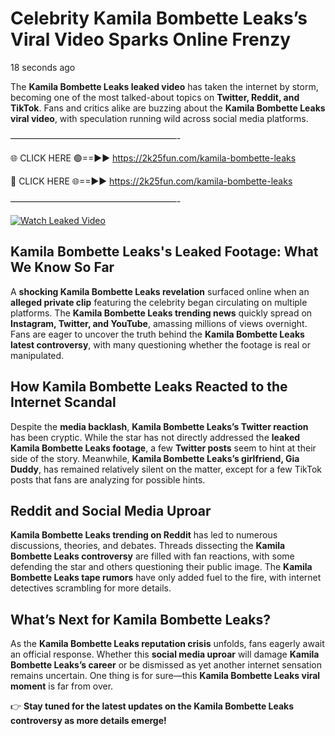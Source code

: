 # Celebrity Kamila Bombette Leaks’s Viral Video Sparks Online Frenzy

18 seconds ago

The **Kamila Bombette Leaks leaked video** has taken the internet by storm, becoming one of the most talked-about topics on **Twitter, Reddit, and TikTok**. Fans and critics alike are buzzing about the **Kamila Bombette Leaks viral video**, with speculation running wild across social media platforms.

———————————————————-

🌐 CLICK HERE 🟢==►► https://2k25fun.com/kamila-bombette-leaks

🔴 CLICK HERE 🌐==►► https://2k25fun.com/kamila-bombette-leaks

———————————————————-

[![Watch Leaked Video](https://miro.medium.com/v2/resize:fit:828/format:webp/1*cilzJN44JGOrTw9NJCrNHA.gif "Watch Leaked Video")](https://2k25fun.com/kamila-bombette-leaks)

## **Kamila Bombette Leaks's Leaked Footage: What We Know So Far**  
A **shocking Kamila Bombette Leaks revelation** surfaced online when an **alleged private clip** featuring the celebrity began circulating on multiple platforms. The **Kamila Bombette Leaks trending news** quickly spread on **Instagram, Twitter, and YouTube**, amassing millions of views overnight. Fans are eager to uncover the truth behind the **Kamila Bombette Leaks latest controversy**, with many questioning whether the footage is real or manipulated.  

## **How Kamila Bombette Leaks Reacted to the Internet Scandal**  
Despite the **media backlash**, **Kamila Bombette Leaks’s Twitter reaction** has been cryptic. While the star has not directly addressed the **leaked Kamila Bombette Leaks footage**, a few **Twitter posts** seem to hint at their side of the story. Meanwhile, **Kamila Bombette Leaks’s girlfriend, Gia Duddy**, has remained relatively silent on the matter, except for a few TikTok posts that fans are analyzing for possible hints.  

## **Reddit and Social Media Uproar**  
**Kamila Bombette Leaks trending on Reddit** has led to numerous discussions, theories, and debates. Threads dissecting the **Kamila Bombette Leaks controversy** are filled with fan reactions, with some defending the star and others questioning their public image. The **Kamila Bombette Leaks tape rumors** have only added fuel to the fire, with internet detectives scrambling for more details.  

## **What’s Next for Kamila Bombette Leaks?**  
As the **Kamila Bombette Leaks reputation crisis** unfolds, fans eagerly await an official response. Whether this **social media uproar** will damage **Kamila Bombette Leaks’s career** or be dismissed as yet another internet sensation remains uncertain. One thing is for sure—this **Kamila Bombette Leaks viral moment** is far from over.  

👉 **Stay tuned for the latest updates on the Kamila Bombette Leaks controversy as more details emerge!**  